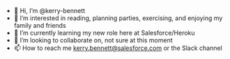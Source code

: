 - 👋 Hi, I’m @kerry-bennett
- 👀 I’m interested in reading, planning parties, exercising, and enjoying my family and friends
- 🌱 I’m currently learning my new role here at Salesforce/Heroku
- 💞️ I’m looking to collaborate on, not sure at this moment
- 📫 How to reach me kerry.bennett@salesforce.com or the Slack channel

<!---
kerry-bennett/kerry-bennett is a ✨ special ✨ repository because its `README.md` (this file) appears on your GitHub profile.
You can click the Preview link to take a look at your changes.
--->
